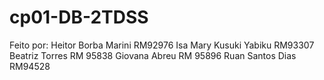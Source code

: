 # cp01-DB-2TDSS
Feito por:
Heitor Borba Marini RM92976
Isa Mary Kusuki Yabiku RM93307
Beatriz Torres RM 95838
Giovana Abreu RM 95896
Ruan Santos Dias RM94528 
